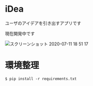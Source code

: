 # iDea

ユーザのアイデアを引き出すアプリです

現在開発中です

![スクリーンショット 2020-07-11 18 51 17](https://user-images.githubusercontent.com/53991600/87221520-9087e000-c3a7-11ea-824c-749d0e146410.png)


# 環境整理

```
$ pip install -r requirements.txt
```
